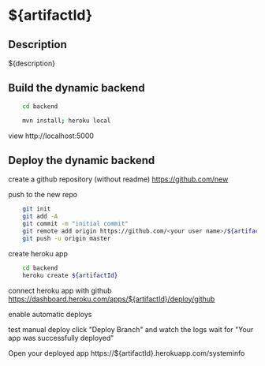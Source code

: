 ${artifactId}
=========

Description
----------------------------------------------------
${description}


Build the dynamic backend
-------------------------

```bash
	cd backend
```
```bash
	mvn install; heroku local
```

view http://localhost:5000

Deploy the dynamic backend
-------------------------

create a github repository (without readme)
	https://github.com/new

push to the new repo
```bash
	git init
	git add -A
	git commit -m "initial commit"
	git remote add origin https://github.com/<your user name>/${artifactId}.git
    git push -u origin master
```

create heroku app
```bash
	cd backend
	heroku create ${artifactId}
```

connect heroku app with github
	https://dashboard.heroku.com/apps/${artifactId}/deploy/github

enable automatic deploys

test manual deploy
	click "Deploy Branch" and watch the logs
	wait for "Your app was successfully deployed"

Open your deployed app
	https://${artifactId}.herokuapp.com/systeminfo
